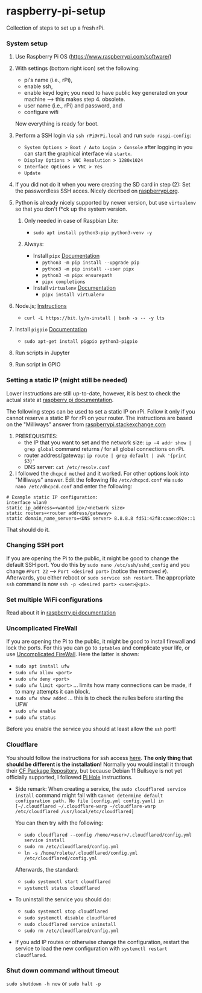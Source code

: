# raspberry-pi-setup

Collection of steps to set up a fresh rPi.

### System setup

1. Use Raspberry Pi OS (https://www.raspberrypi.com/software/)
2. With settings (bottom right icon) set the following:
   - pi's name (i.e., rPi),
   - enable ssh,
   - enable keyd login; you need to have public key generated on your machine --> this makes step 4. obsolete.
   - user name (i.e., rPi) and password, and
   - configure wifi

   Now everything is ready for boot. 

3. Perform a SSH login via `ssh rPi@rPi.local` and run `sudo raspi-config`:
   - `System Options > Boot / Auto Login > Console` after logging in you can start the graphical interface via `startx`.
   - `Display Options > VNC Resolution > 1280x1024`
   - `Interface Options > VNC > Yes`
   - `Update`
	 
4. If you did not do it when you were creating the SD card in step (2): Set the passwordless SSH acces. Nicely decribed on [raspberrypi.org](https://www.raspberrypi.com/documentation/computers/remote-access.html#passwordless-ssh-access).

5. Python is already nicely supported by newer version, but use `virtualenv` so that you don't f*ck up the system version.

   1. Only needed in case of Raspbian Lite:
      - `sudo apt install python3-pip python3-venv -y`
      
   2. Always:
      - Install `pipx` [Documentation](https://pypa.github.io/pipx/)
        - `python3 -m pip install --upgrade pip`
        - `python3 -m pip install --user pipx`
        - `python3 -m pipx ensurepath`
        - `pipx completions`
      - Install `virtualenv` [Documentation](https://virtualenv.pypa.io/)
        - `pipx install virtualenv`
		
6. Node.js; [Instructions](https://github.com/mklement0/n-install)
   - `curl -L https://bit.ly/n-install | bash -s -- -y lts`

7. Install `pigpio` [Documentation](https://abyz.me.uk/rpi/pigpio/download.html)
   - `sudo apt-get install pigpio python3-pigpio`

8. Run scripts in Jupyter

9. Run script in GPIO

### Setting a static IP (might still be needed)

Lower instructions are still up-to-date, however, it is best to check the actual state at [raspberry pi documentation](https://www.raspberrypi.com/documentation/computers/configuration.html#the-dhcp-daemon).

The following steps can be used to set a static IP on rPi. Follow it only if you cannot reserve a static IP for rPi on your router. The instructions are based on the "Milliways" answer from [raspberrypi.stackexchange.com](https://raspberrypi.stackexchange.com/a/74428/52236)
1. PREREQUISITES:
   - the IP that you want to set and the network size: `ip -4 addr show | grep global` command returns <current ip>/<network size> for all global connections on rPi.
   - router address/gateway: `ip route | grep default | awk '{print $3}'`
   - DNS server: `cat /etc/resolv.conf`
2. I followed the `dhcpcd method` and it worked. For other options look into "Milliways" answer.
Edit the following file `/etc/dhcpcd.conf` via `sudo nano /etc/dhcpcd.conf` and enter the following:
```
# Example static IP configuration:
interface wlan0
static ip_address=<wanted ip>/<network size>
static routers=<router address/gateway>
static domain_name_servers=<DNS server> 8.8.8.8 fd51:42f8:caae:d92e::1
```
That should do it.
	
### Changing SSH port
	
If you are opening the Pi to the public, it might be good to change the default SSH port. You do this by `sudo nano /etc/ssh/sshd_config` and you change `#Port 22` --> `Port <desired port>` (notice the removed `#`). Afterwards, you either reboot or `sudo service ssh restart`. The appropriate `ssh` command is now `ssh -p <desired port> <user>@<pi>`.

### Set multiple WiFi configurations
	
Read about it in [raspberry pi documentation](https://www.raspberrypi.com/documentation/computers/configuration.html#using-the-command-line)
	
### Uncomplicated FireWall
	
If you are opening the Pi to the public, it might be good to install firewall and lock the ports. For this you can go to `iptables` and complicate your life, or use [Uncomplicated FireWall](https://www.raspberrypi.com/documentation/computers/configuration.html#install-a-firewall). Here the latter is shown:
- `sudo apt install ufw`
- `sudo ufw allow <port>`
- `sudo ufw deny <port>`
- `sudo ufw limit <port>` ... limits how many connections can be made, if to many attempts it can block.
- `sudo ufw show added`   ... this is to check the rulles before starting the UFW
- `sudo ufw enable`
- `sudo ufw status`
	
Before you enable the service you should at least allow the `ssh` port!

### Cloudflare

You should follow the instructions for ssh access [here](https://developers.cloudflare.com/cloudflare-one/tutorials/ssh). <b>The only thing that should be different is the installation!</b> Normally you would install it through their [CF Package Repository](https://pkg.cloudflare.com/#debian-title), but because Debian 11 Bullseye is not yet officially supported, I followed [Pi Hole](https://docs.pi-hole.net/guides/dns/cloudflared/#armhf-architecture-32-bit-raspberry-pi) instructions.
	
- Side remark: When creating a service, the `sudo cloudflared service install` command might fail with ```Cannot determine default configuration path. No file [config.yml config.yaml] in [~/.cloudflared ~/.cloudflare-warp ~/cloudflare-warp /etc/cloudflared /usr/local/etc/cloudflared]```
	
  You can then try with the following:
  - `sudo cloudflared --config /home/<user>/.cloudflared/config.yml service install`
  - `sudo rm /etc/cloudflared/config.yml`
  - `ln -s /home/rolete/.cloudflared/config.yml /etc/cloudflared/config.yml`
	
  Afterwards, the standard:
  - `sudo systemctl start cloudflared`
  - `systemctl status cloudflared`

- To uninstall the service you should do:
  - `sudo systemctl stop cloudflared`
  - `sudo systemctl disable cloudflared`
  - `sudo cloudflared service uninstall`
  - `sudo rm /etc/cloudflared/config.yml`
	
- If you add IP routes or otherwise change the configuration, restart the service to load the new configuration with `systemctl restart cloudflared`.

### Shut down command without timeout

`sudo shutdown -h now` or `sudo halt -p`
